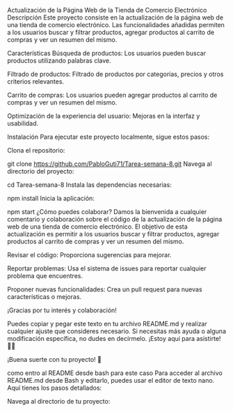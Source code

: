 Actualización de la Página Web de la Tienda de Comercio Electrónico
Descripción
Este proyecto consiste en la actualización de la página web de una tienda de comercio electrónico. Las funcionalidades añadidas permiten a los usuarios buscar y filtrar productos, agregar productos al carrito de compras y ver un resumen del mismo.

Características
Búsqueda de productos: Los usuarios pueden buscar productos utilizando palabras clave.

Filtrado de productos: Filtrado de productos por categorías, precios y otros criterios relevantes.

Carrito de compras: Los usuarios pueden agregar productos al carrito de compras y ver un resumen del mismo.

Optimización de la experiencia del usuario: Mejoras en la interfaz y usabilidad.

Instalación
Para ejecutar este proyecto localmente, sigue estos pasos:

Clona el repositorio:


git clone https://github.com/PabloGuti71/Tarea-semana-8.git
Navega al directorio del proyecto:


cd Tarea-semana-8
Instala las dependencias necesarias:


npm install
Inicia la aplicación:


npm start
¿Cómo puedes colaborar?
Damos la bienvenida a cualquier comentario y colaboración sobre el código de la actualización de la página web de una tienda de comercio electrónico. El objetivo de esta actualización es permitir a los usuarios buscar y filtrar productos, agregar productos al carrito de compras y ver un resumen del mismo.

Revisar el código: Proporciona sugerencias para mejorar.

Reportar problemas: Usa el sistema de issues para reportar cualquier problema que encuentres.

Proponer nuevas funcionalidades: Crea un pull request para nuevas características o mejoras.

¡Gracias por tu interés y colaboración!

Puedes copiar y pegar este texto en tu archivo README.md y realizar cualquier ajuste que consideres necesario. Si necesitas más ayuda o alguna modificación específica, no dudes en decírmelo. ¡Estoy aquí para asistirte! 🚀🎉

¡Buena suerte con tu proyecto! 🎊

como entro al README desde bash para este caso
Para acceder al archivo README.md desde Bash y editarlo, puedes usar el editor de texto nano. Aquí tienes los pasos detallados:

Navega al directorio de tu proyecto:


